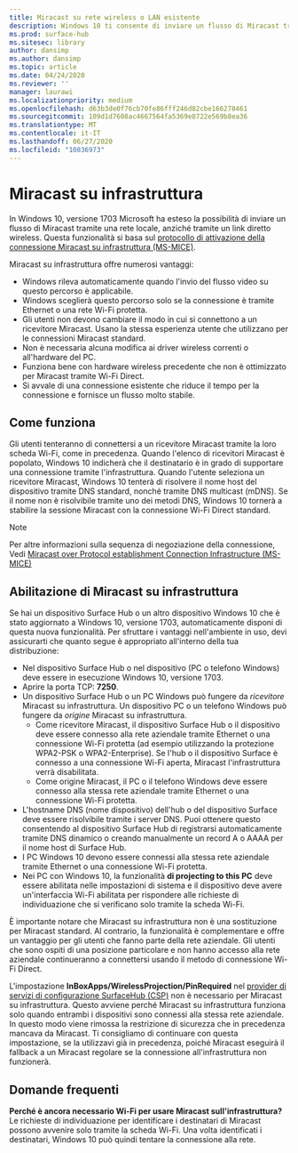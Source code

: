 ```yaml
---
title: Miracast su rete wireless o LAN esistente
description: Windows 10 ti consente di inviare un flusso di Miracast tramite una rete locale.
ms.prod: surface-hub
ms.sitesec: library
author: dansimp
ms.author: dansimp
ms.topic: article
ms.date: 04/24/2020
ms.reviewer: ''
manager: laurawi
ms.localizationpriority: medium
ms.openlocfilehash: d63b3de0f76cb70fe86fff246d82cbe166278461
ms.sourcegitcommit: 109d1d7608ac4667564fa5369e8722e569b8ea36
ms.translationtype: MT
ms.contentlocale: it-IT
ms.lasthandoff: 06/27/2020
ms.locfileid: "10836973"
---
```

# Miracast su infrastruttura

In Windows 10, versione 1703 Microsoft ha esteso la possibilità di inviare un flusso di Miracast tramite una rete locale, anziché tramite un link diretto wireless. Questa funzionalità si basa sul [protocollo di attivazione della connessione Miracast su infrastruttura (MS-MICE)](https://msdn.microsoft.com/library/mt796768.aspx).

Miracast su infrastruttura offre numerosi vantaggi:

- Windows rileva automaticamente quando l'invio del flusso video su questo percorso è applicabile.
- Windows sceglierà questo percorso solo se la connessione è tramite Ethernet o una rete Wi-Fi protetta.
- Gli utenti non devono cambiare il modo in cui si connettono a un ricevitore Miracast. Usano la stessa esperienza utente che utilizzano per le connessioni Miracast standard.
- Non è necessaria alcuna modifica ai driver wireless correnti o all'hardware del PC.
- Funziona bene con hardware wireless precedente che non è ottimizzato per Miracast tramite Wi-Fi Direct.
- Si avvale di una connessione esistente che riduce il tempo per la connessione e fornisce un flusso molto stabile.


##  <a name="how-it-works"></a>Come funziona

Gli utenti tenteranno di connettersi a un ricevitore Miracast tramite la loro scheda Wi-Fi, come in precedenza. Quando l'elenco di ricevitori Miracast è popolato, Windows 10 indicherà che il destinatario è in grado di supportare una connessione tramite l'infrastruttura. Quando l'utente seleziona un ricevitore Miracast, Windows 10 tenterà di risolvere il nome host del dispositivo tramite DNS standard, nonché tramite DNS multicast (mDNS). Se il nome non è risolvibile tramite uno dei metodi DNS, Windows 10 tornerà a stabilire la sessione Miracast con la connessione Wi-Fi Direct standard.

> [!NOTE]
> Per altre informazioni sulla sequenza di negoziazione della connessione, Vedi [Miracast over Protocol establishment Connection Infrastructure (MS-MICE)](https://msdn.microsoft.com/library/mt796768.aspx)




##  <a name="enabling-miracast-over-infrastructure-"></a>Abilitazione di Miracast su infrastruttura 

Se hai un dispositivo Surface Hub o un altro dispositivo Windows 10 che è stato aggiornato a Windows 10, versione 1703, automaticamente disponi di questa nuova funzionalità. Per sfruttare i vantaggi nell'ambiente in uso, devi assicurarti che quanto segue è appropriato all'interno della tua distribuzione:

- Nel dispositivo Surface Hub o nel dispositivo (PC o telefono Windows) deve essere in esecuzione Windows 10, versione 1703.
- Aprire la porta TCP: **7250**.
- Un dispositivo Surface Hub o un PC Windows può fungere da *ricevitore* Miracast su infrastruttura. Un dispositivo PC o un telefono Windows può fungere da *origine* Miracast su infrastruttura.
    - Come ricevitore Miracast, il dispositivo Surface Hub o il dispositivo deve essere connesso alla rete aziendale tramite Ethernet o una connessione Wi-Fi protetta (ad esempio utilizzando la protezione WPA2-PSK o WPA2-Enterprise). Se l'hub o il dispositivo Surface è connesso a una connessione Wi-Fi aperta, Miracast l'infrastruttura verrà disabilitata.
    - Come origine Miracast, il PC o il telefono Windows deve essere connesso alla stessa rete aziendale tramite Ethernet o una connessione Wi-Fi protetta.
- L'hostname DNS (nome dispositivo) dell'hub o del dispositivo Surface deve essere risolvibile tramite i server DNS. Puoi ottenere questo consentendo al dispositivo Surface Hub di registrarsi automaticamente tramite DNS dinamico o creando manualmente un record A o AAAA per il nome host di Surface Hub. 
- I PC Windows 10 devono essere connessi alla stessa rete aziendale tramite Ethernet o una connessione Wi-Fi protetta. 
-   Nei PC con Windows 10, la funzionalità **di projecting to this PC** deve essere abilitata nelle impostazioni di sistema e il dispositivo deve avere un'interfaccia Wi-Fi abilitata per rispondere alle richieste di individuazione che si verificano solo tramite la scheda Wi-Fi.


È importante notare che Miracast su infrastruttura non è una sostituzione per Miracast standard. Al contrario, la funzionalità è complementare e offre un vantaggio per gli utenti che fanno parte della rete aziendale. Gli utenti che sono ospiti di una posizione particolare e non hanno accesso alla rete aziendale continueranno a connettersi usando il metodo di connessione Wi-Fi Direct.

L'impostazione **InBoxApps/WirelessProjection/PinRequired** nel [provider di servizi di configurazione SurfaceHub (CSP)](https://msdn.microsoft.com/windows/hardware/commercialize/customize/mdm/surfacehub-csp) non è necessario per Miracast su infrastruttura. Questo avviene perché Miracast su infrastruttura funziona solo quando entrambi i dispositivi sono connessi alla stessa rete aziendale. In questo modo viene rimossa la restrizione di sicurezza che in precedenza mancava da Miracast. Ti consigliamo di continuare con questa impostazione, se la utilizzavi già in precedenza, poiché Miracast eseguirà il fallback a un Miracast regolare se la connessione all'infrastruttura non funzionerà. 

##  <a name="faq"></a>Domande frequenti
**Perché è ancora necessario Wi-Fi per usare Miracast sull'infrastruttura?**<br>
Le richieste di individuazione per identificare i destinatari di Miracast possono avvenire solo tramite la scheda Wi-Fi. Una volta identificati i destinatari, Windows 10 può quindi tentare la connessione alla rete.

